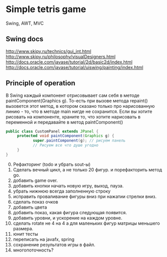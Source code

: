 # Simple tetris game
Swing, AWT, MVC

## Swing docs
http://www.skipy.ru/technics/gui_int.html
http://www.skipy.ru/philosophy/visualDesigners.html
http://docs.oracle.com/javase/tutorial/2d/basic2d/index.html
http://docs.oracle.com/javase/tutorial/uiswing/painting/index.html

## Principle of operation
В Swing каждый компонент отрисовывает сам себя в методе paintComponent(Graphics g).
То-есть при вызове метода repaint() вызовется этот метод, в котором сказано только про нарисованную линию - то, что в методе main нигде не сохранится.
Если вы хотите рисовать на компоненте, храните то, что хотите нарисовать в переменной и передавайте в метод paintComponent()

```java
public class CustomPanel extends JPanel {
     protected void paintComponent(Graphics g) {
            super.paintComponent(g); // рисуем панель
            // Рисуем все что душе угодно
     }
}
```

0. Рефакторинг (todo и убрать sout-ы)
0. Сделать вечный цикл, а не только 20 фигур. и порефакторить метод go.
0. добавить game over.
1. добавить кнопки начать новую игру, выход, пауза.
2. убрать нижнюю всегда заполненную строку
3. исправить проваливание фигуры вниз при нажатии стрелки вниз.
4. сделать показ очков
5. добавить цвета
6. добавить показ, какая фигура следующая появится.
7. добавить уровни, и ускорение на каждом уровне.
7. сделать rotate не 4 на 4 а для маленьких фигур матрицы меньшего размера.
8. юнит тесты
9. переписать на javafx, spring
10. сохранение результатов игры в файл.
11. многопоточность?